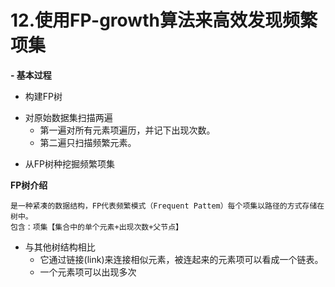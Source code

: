 # 12.使用FP-growth算法来高效发现频繁项集 #


**- 基本过程**

- 构建FP树
 * 对原始数据集扫描两遍
    * 第一遍对所有元素项遍历，并记下出现次数。
    * 第二遍只扫描频繁元素。
- 从FP树种挖掘频繁项集

**FP树介绍**
  
    是一种紧凑的数据结构，FP代表频繁模式（Frequent Pattem）每个项集以路径的方式存储在树中。
    包含：项集【集合中的单个元素+出现次数+父节点】
* 与其他树结构相比
    * 它通过链接(link)来连接相似元素，被连起来的元素项可以看成一个链表。
    * 一个元素项可以出现多次
 


